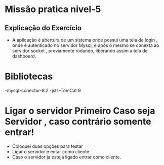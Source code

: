 # Missão pratica nivel-5

## Explicação do Exercício

- A aplicação é abertura de um sistema onde possui uma tela de login , onde é autenticado no servidor Mysql, e após o mesmo se conexta ao servidor socket , previamente rodando, liberando assim a tela de dashboerd.

# Bibliotecas
-mysql-conector-8.2
-jstl
-TomCat 9

# Ligar o servidor Primeiro Caso seja Servidor , caso contrário somente entrar!
- Coloquei duas opções para testar
- Ligar o servidor e entar como cliente
- Caso o servidor ja esteja ligado entrar como cliente.